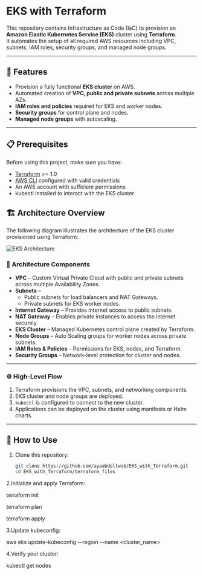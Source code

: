 # EKS with Terraform

This repository contains Infrastructure as Code (IaC) to provision an **Amazon Elastic Kubernetes Service (EKS)** cluster using **Terraform**.  
It automates the setup of all required AWS resources including VPC, subnets, IAM roles, security groups, and managed node groups.

---

## 🚀 Features
- Provision a fully functional **EKS cluster** on AWS.
- Automated creation of **VPC, public and private subnets** across multiple AZs.
- **IAM roles and policies** required for EKS and worker nodes.
- **Security groups** for control plane and nodes.
- **Managed node groups** with autoscaling.

---

## 📋 Prerequisites
Before using this project, make sure you have:
- [Terraform](https://www.terraform.io/downloads.html) >= 1.0
- [AWS CLI](https://docs.aws.amazon.com/cli/latest/userguide/install-cliv2.html) configured with valid credentials
- An AWS account with sufficient permissions
- kubectl installed to interact with the EKS cluster
## 🏗️ Architecture Overview

The following diagram illustrates the architecture of the EKS cluster provisioned using Terraform:

![EKS Architecture](./EKS_main_files/architecture-diagram.png)

### 🔹 Architecture Components
- **VPC** – Custom Virtual Private Cloud with public and private subnets across multiple Availability Zones.  
- **Subnets** –  
  - Public subnets for load balancers and NAT Gateways.  
  - Private subnets for EKS worker nodes.  
- **Internet Gateway** – Provides internet access to public subnets.  
- **NAT Gateway** – Enables private instances to access the internet securely.  
- **EKS Cluster** – Managed Kubernetes control plane created by Terraform.  
- **Node Groups** – Auto Scaling groups for worker nodes across private subnets.  
- **IAM Roles & Policies** – Permissions for EKS, nodes, and Terraform.  
- **Security Groups** – Network-level protection for cluster and nodes.

---

### ⚙️ High-Level Flow
1. Terraform provisions the VPC, subnets, and networking components.  
2. EKS cluster and node groups are deployed.  
3. `kubectl` is configured to connect to the new cluster.  
4. Applications can be deployed on the cluster using manifests or Helm charts.
   
---

## 🧠 How to Use
1. Clone this repository:
   ```bash
   git clone https://github.com/ayaabdeltwab/EKS_with_Terraform.git
   cd EKS_with_Terraform/terraform_files
   
2.Initialize and apply Terraform:  

  terraform init
  
  terraform plan  
   
  terraform apply  

3.Update kubeconfig:
 
 aws eks update-kubeconfig --region <region> --name <cluster_name>

4.Verify your cluster:

 kubectl get nodes



